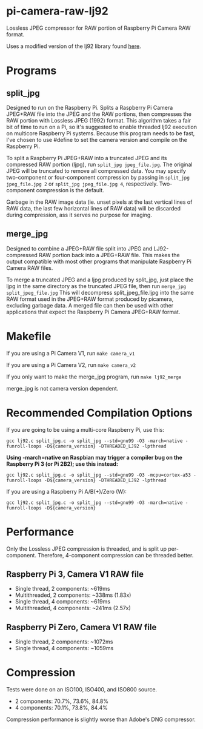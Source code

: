 pi-camera-raw-lj92
==================
Lossless JPEG compressor for RAW portion of Raspberry Pi Camera RAW format.

Uses a modified version of the lj92 library found [here](https://bitbucket.org/baldand/mlrawviewer/src/master/liblj92/?at=master).

Programs
========

split_jpg
---------

Designed to run on the Raspberry Pi. Splits a Raspberry Pi Camera JPEG+RAW file into the JPEG and the RAW portions, then compresses the RAW portion with Lossless JPEG (1992) format. This algorithm takes a fair bit of time to run on a Pi, so it's suggested to enable threaded lj92 execution on multicore Raspberry Pi systems. Because this program needs to be fast, I've chosen to use #define to set the camera version and compile on the Raspberry Pi.

To split a Raspberry Pi JPEG+RAW into a truncated JPEG and its compressed RAW portion (ljpg), run `split_jpg jpeg_file.jpg`. The original JPEG will be truncated to remove all compressed data. You may specify two-component or four-component compression by passing in `split_jpg jpeg_file.jpg 2` or `split_jpg jpeg_file.jpg 4`, respectively. Two-component compression is the default.

Garbage in the RAW image data (ie. unset pixels at the last vertical lines of RAW data, the last few horizontal lines of RAW data) will be discarded during compression, ass it serves no purpose for imaging.

merge_jpg
---------

Designed to combine a JPEG+RAW file split into JPEG and LJ92-compressed RAW portion back into a JPEG+RAW file. This makes the output compatible with most other programs that manipulate Raspberry Pi Camera RAW files.

To merge a truncated JPEG and a ljpg produced by split_jpg, just place the ljpg in the same directory as the truncated JPEG file, then run `merge_jpg split_jpeg_file.jpg` This will decompress split_jpeg_file.ljpg into the same RAW format used in the JPEG+RAW format produced by picamera, excluding garbage data. A merged file can then be used with other applications that expect the Raspberry Pi Camera JPEG+RAW format.

Makefile
========

If you are using a Pi Camera V1, run `make camera_v1`

If you are using a Pi Camera V2, run `make camera_v2`

If you only want to make the merge_jpg program, run `make lj92_merge`

merge_jpg is not camera version dependent.

Recommended Compilation Options
===============================

If you are going to be using a multi-core Raspberry Pi, use this:

    gcc lj92.c split_jpg.c -o split_jpg --std=gnu99 -O3 -march=native -funroll-loops -D${camera_version} -DTHREADED_LJ92 -lpthread
**Using -march=native on Raspbian may trigger a compiler bug on the Raspberry Pi 3 (or Pi 2B2); use this instead:**

    gcc lj92.c split_jpg.c -o split_jpg --std=gnu99 -O3 -mcpu=cortex-a53 -funroll-loops -D${camera_version} -DTHREADED_LJ92 -lpthread

If you are using a Raspberry Pi A/B(+)/Zero (W):

    gcc lj92.c split_jpg.c -o split_jpg --std=gnu99 -O3 -march=native -funroll-loops -D${camera_version}

Performance
===========

Only the Lossless JPEG compression is threaded, and is split up per-component. Therefore, 4-component compression can be threaded better.

Raspberry Pi 3, Camera V1 RAW file
----------------------------------

* Single thread, 2 components: ~619ms
* Multithreaded, 2 components: ~338ms (1.83x)
* Single thread, 4 components: ~619ms
* Multithreaded, 4 components: ~241ms (2.57x)

Raspberry Pi Zero, Camera V1 RAW file
-------------------------------------

* Single thread, 2 components: ~1072ms
* Single thread, 4 components: ~1059ms

Compression
===========

Tests were done on an ISO100, ISO400, and ISO800 source.

* 2 components: 70.7%, 73.6%, 84.8%
* 4 components: 70.1%, 73.8%, 84.4%

Compression performance is slightly worse than Adobe's DNG compressor.

